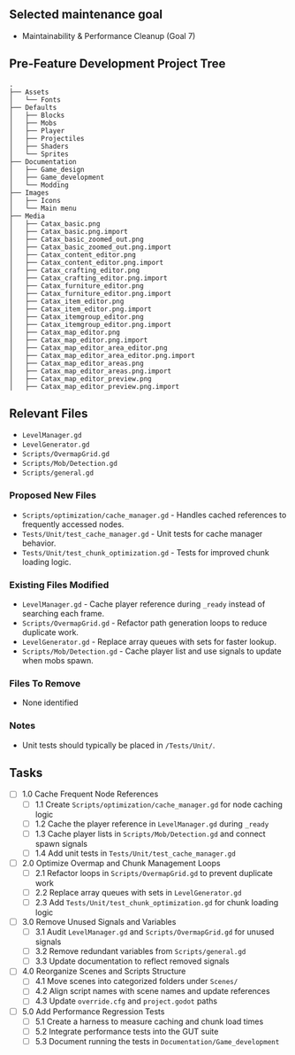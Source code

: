 ## Selected maintenance goal
- Maintainability & Performance Cleanup (Goal 7)

## Pre-Feature Development Project Tree
```
.
├── Assets
│   └── Fonts
├── Defaults
│   ├── Blocks
│   ├── Mobs
│   ├── Player
│   ├── Projectiles
│   ├── Shaders
│   └── Sprites
├── Documentation
│   ├── Game_design
│   ├── Game_development
│   └── Modding
├── Images
│   ├── Icons
│   └── Main menu
├── Media
│   ├── Catax_basic.png
│   ├── Catax_basic.png.import
│   ├── Catax_basic_zoomed_out.png
│   ├── Catax_basic_zoomed_out.png.import
│   ├── Catax_content_editor.png
│   ├── Catax_content_editor.png.import
│   ├── Catax_crafting_editor.png
│   ├── Catax_crafting_editor.png.import
│   ├── Catax_furniture_editor.png
│   ├── Catax_furniture_editor.png.import
│   ├── Catax_item_editor.png
│   ├── Catax_item_editor.png.import
│   ├── Catax_itemgroup_editor.png
│   ├── Catax_itemgroup_editor.png.import
│   ├── Catax_map_editor.png
│   ├── Catax_map_editor.png.import
│   ├── Catax_map_editor_area_editor.png
│   ├── Catax_map_editor_area_editor.png.import
│   ├── Catax_map_editor_areas.png
│   ├── Catax_map_editor_areas.png.import
│   ├── Catax_map_editor_preview.png
│   ├── Catax_map_editor_preview.png.import
```

## Relevant Files
- `LevelManager.gd`
- `LevelGenerator.gd`
- `Scripts/OvermapGrid.gd`
- `Scripts/Mob/Detection.gd`
- `Scripts/general.gd`

### Proposed New Files
- `Scripts/optimization/cache_manager.gd` - Handles cached references to frequently accessed nodes.
- `Tests/Unit/test_cache_manager.gd` - Unit tests for cache manager behavior.
- `Tests/Unit/test_chunk_optimization.gd` - Tests for improved chunk loading logic.

### Existing Files Modified
- `LevelManager.gd` - Cache player reference during `_ready` instead of searching each frame.
- `Scripts/OvermapGrid.gd` - Refactor path generation loops to reduce duplicate work.
- `LevelGenerator.gd` - Replace array queues with sets for faster lookup.
- `Scripts/Mob/Detection.gd` - Cache player list and use signals to update when mobs spawn.

### Files To Remove
- None identified

### Notes
- Unit tests should typically be placed in `/Tests/Unit/`.

## Tasks
- [ ] 1.0 Cache Frequent Node References
  - [ ] 1.1 Create `Scripts/optimization/cache_manager.gd` for node caching logic
  - [ ] 1.2 Cache the player reference in `LevelManager.gd` during `_ready`
  - [ ] 1.3 Cache player lists in `Scripts/Mob/Detection.gd` and connect spawn signals
  - [ ] 1.4 Add unit tests in `Tests/Unit/test_cache_manager.gd`
- [ ] 2.0 Optimize Overmap and Chunk Management Loops
  - [ ] 2.1 Refactor loops in `Scripts/OvermapGrid.gd` to prevent duplicate work
  - [ ] 2.2 Replace array queues with sets in `LevelGenerator.gd`
  - [ ] 2.3 Add `Tests/Unit/test_chunk_optimization.gd` for chunk loading logic
- [ ] 3.0 Remove Unused Signals and Variables
  - [ ] 3.1 Audit `LevelManager.gd` and `Scripts/OvermapGrid.gd` for unused signals
  - [ ] 3.2 Remove redundant variables from `Scripts/general.gd`
  - [ ] 3.3 Update documentation to reflect removed signals
- [ ] 4.0 Reorganize Scenes and Scripts Structure
  - [ ] 4.1 Move scenes into categorized folders under `Scenes/`
  - [ ] 4.2 Align script names with scene names and update references
  - [ ] 4.3 Update `override.cfg` and `project.godot` paths
- [ ] 5.0 Add Performance Regression Tests
  - [ ] 5.1 Create a harness to measure caching and chunk load times
  - [ ] 5.2 Integrate performance tests into the GUT suite
  - [ ] 5.3 Document running the tests in `Documentation/Game_development`
